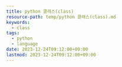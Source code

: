 ```yaml
---
title: python 클래스(class)
resource-path: temp/python 클래스(class).md
keywords:
  - class
tags:
  - python
  - language
date: 2023-12-24T09:12:00+09:00
lastmod: 2023-12-24T09:12:00+09:00
---
```

